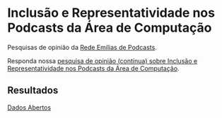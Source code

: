 # Inclusão e Representatividade nos Podcasts da Área de Computação

Pesquisas de opinião da [Rede Emílias de Podcasts](https://emiliasutfpr.github.io/).


Responda nossa [pesquisa de opinião (contínua) sobre Inclusão e Representatividade nos Podcasts da Área de Computação](https://bit.ly/3GC0MkB).

## Resultados 

[Dados Abertos](./dados_abertos)



